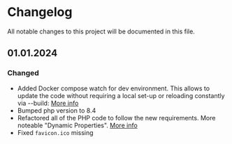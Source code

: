# Changelog

All notable changes to this project will be documented in this file.

## 01.01.2024
### Changed
- Added Docker compose watch for dev environment. This allows to update the code without requiring a local set-up or reloading constantly via --build: [More info](https://docs.docker.com/compose/file-watch/)
- Bumped php version to 8.4
- Refactored all of the PHP code to follow the new requirements. More noteable "Dynamic Properties". [More info](https://www.php.net/manual/en/migration82.deprecated.php)
- Fixed `favicon.ico` missing
